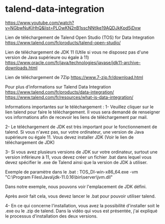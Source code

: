# talend-data-integration

https://www.youtube.com/watch?v=NGbwNuKiHhQ&list=PLOwKN2nB1sscNNtlke19AQDJkKpd5jDxw

Lien de téléchargement de Talend Open Studio (TOS) for Data Integration
https://www.talend.com/fr/products/talend-open-studio/


Lien de téléchargement de JDK 11 (Utile si vous ne disposez pas d'une version de Java supérieure ou égale à 11)
https://www.oracle.com/fr/java/technologies/javase/jdk11-archive-downloads.html 


Lien de téléchargement de 7Zip
https://www.7-zip.fr/download.html


Pour plus d’informations sur Talend Data Integration
https://www.talend.com/fr/products/data-integration/
https://www.talend.com/fr/resources/what-is-data-integration/


Informations importantes sur le téléchargement  : 
1- Veuillez cliquer sur le lien talend pour faire le téléchargement. Il vous sera demandé de renseigner vos 
   informations afin de recevoir les liens de téléchargement par mail.
   

2- Le téléchargement de JDK est très important pour le fonctionnement de talend.
   Si vous n'avez pas, sur votre ordinateur, une version de Java supérieure ou égale 11. 
   Vous devez installer JDK (Voir le lien de téléchargement de JDK)


3- Si vous avez plusieurs versions de JDK sur votre ordinateur, surtout une version inférieure à 11, vous devez 
   créer un fichier .bat dans lequel vous devez spécifier le .exe de Talend ainsi que la version de JDK à utiliser.
   
   Exemple de paramètre dans le .bat : 
   TOS_DI-win-x86_64.exe -vm "C:\Program Files\Java\jdk-11.0.16\bin\server\jvm.dll"
   
   Dans notre exemple, nous pouvons voir l'emplacement de JDK défini. 
   
   Après avoir fait cela, vous devez lancer le .bat pour pouvoir utiliser talend. 
   
   
4- En ce qui concerne l'installation, vous avez la possibilité d'installer soit le .exe ou le .zip de talend.
   Dans la vidéo qui vous est présentée, j'ai expliqué le processus d'installation des deux versions. 
